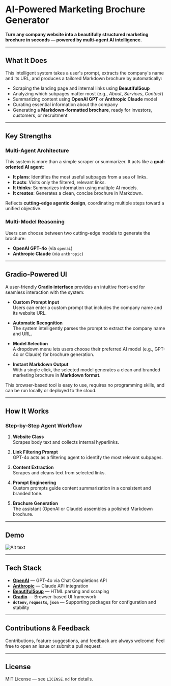 #  AI-Powered Marketing Brochure Generator

**Turn any company website into a beautifully structured marketing brochure in seconds — powered by multi-agent AI intelligence.**

---

##  What It Does

This intelligent system takes a user's prompt, extracts the company's name and its URL, and produces a tailored Markdown brochure by automatically:

- Scraping the landing page and internal links using **BeautifulSoup**
- Analyzing which subpages matter most (e.g., *About*, *Services*, *Contact*)
- Summarizing content using **OpenAI GPT** or **Anthropic Claude** model
- Curating essential information about the company
- Generating a **Markdown-formatted brochure**, ready for investors, customers, or recruitment
---

## Key Strengths

### Multi-Agent Architecture

This system is more than a simple scraper or summarizer. It acts like a **goal-oriented AI agent**:

- **It plans**: Identifies the most useful subpages from a sea of links.
- **It acts**: Visits only the filtered, relevant links.
- **It thinks**: Summarizes information using multiple AI models.
- **It creates**: Generates a clean, concise brochure in Markdown.

Reflects **cutting-edge agentic design**, coordinating multiple steps toward a unified objective.

### Multi-Model Reasoning

Users can choose between two cutting-edge models to generate the brochure: 

- **OpenAI GPT-4o** (via `openai`)
- **Anthropic Claude** (via `anthropic`)

---

## Gradio-Powered UI

A user-friendly **Gradio interface** provides an intuitive front-end for seamless interaction with the system:

- **Custom Prompt Input**  
  Users can enter a custom prompt that includes the company name and its website URL.

- **Automatic Recognition**  
  The system intelligently parses the prompt to extract the company name and URL.

- **Model Selection**  
  A dropdown menu lets users choose their preferred AI model (e.g., GPT-4o or Claude) for brochure generation.

- **Instant Markdown Output**  
  With a single click, the selected model generates a clean and branded marketing brochure in **Markdown format**.

This browser-based tool is easy to use, requires no programming skills, and can be run locally or deployed to the cloud.

---

## How It Works

### Step-by-Step Agent Workflow

1. **Website Class**  
   Scrapes body text and collects internal hyperlinks.

2. **Link Filtering Prompt**  
   GPT-4o acts as a filtering agent to identify the most relevant subpages.

3. **Content Extraction**  
   Scrapes and cleans text from selected links.

4. **Prompt Engineering**  
   Custom prompts guide content summarization in a consistent and branded tone.

5. **Brochure Generation**  
   The assistant (OpenAI or Claude) assembles a polished Markdown brochure.

---

## Demo 
![Alt text](output.gif)

---
## Tech Stack

- **[OpenAI](https://openai.com)** — GPT-4o via Chat Completions API
- **[Anthropic](https://www.anthropic.com/)** — Claude API integration
- **[BeautifulSoup](https://www.crummy.com/software/BeautifulSoup/)** — HTML parsing and scraping
- **[Gradio](https://gradio.app/)** — Browser-based UI framework
- **`dotenv`, `requests`, `json`** — Supporting packages for configuration and stability
---

## Contributions & Feedback

Contributions, feature suggestions, and feedback are always welcome! Feel free to open an issue or submit a pull request.

---
## License

MIT License — see `LICENSE.md` for details.
